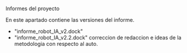 Informes del proyecto

En este apartado contiene las versiones del informe.

- "informe_robot_IA_v2.dock" 
- "informe_robot_IA_v2.2.dock" correccion de redaccion e ideas de la metodologia con respecto al auto.
